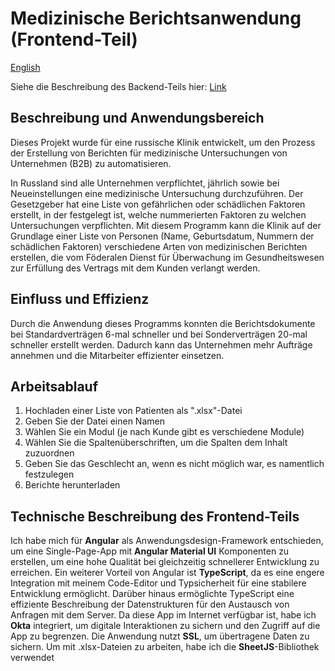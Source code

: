 # Medizinische Berichtsanwendung (Frontend-Teil)
[English](./README.md)

Siehe die Beschreibung des Backend-Teils hier: [Link](https://github.com/Donatell/report-backend)

## Beschreibung und Anwendungsbereich
Dieses Projekt wurde für eine russische Klinik entwickelt, um den Prozess der Erstellung von Berichten für medizinische Untersuchungen von Unternehmen (B2B) zu automatisieren.

In Russland sind alle Unternehmen verpflichtet, jährlich sowie bei Neueinstellungen eine medizinische Untersuchung durchzuführen. Der Gesetzgeber hat eine Liste von gefährlichen oder schädlichen Faktoren erstellt, in der festgelegt ist, welche nummerierten Faktoren zu welchen Untersuchungen verpflichten. Mit diesem Programm kann die Klinik auf der Grundlage einer Liste von Personen (Name, Geburtsdatum, Nummern der schädlichen Faktoren) verschiedene Arten von medizinischen Berichten erstellen, die vom Föderalen Dienst für Überwachung im Gesundheitswesen zur Erfüllung des Vertrags mit dem Kunden verlangt werden.

## Einfluss und Effizienz
Durch die Anwendung dieses Programms konnten die Berichtsdokumente bei Standardverträgen 6-mal schneller und bei Sonderverträgen 20-mal schneller erstellt werden. Dadurch kann das Unternehmen mehr Aufträge annehmen und die Mitarbeiter effizienter einsetzen.

## Arbeitsablauf
1. Hochladen einer Liste von Patienten als ".xlsx"-Datei 
2. Geben Sie der Datei einen Namen
3. Wählen Sie ein Modul (je nach Kunde gibt es verschiedene Module)
4. Wählen Sie die Spaltenüberschriften, um die Spalten dem Inhalt zuzuordnen
5. Geben Sie das Geschlecht an, wenn es nicht möglich war, es namentlich festzulegen
6. Berichte herunterladen

## Technische Beschreibung des Frontend-Teils
Ich habe mich für **Angular** als Anwendungsdesign-Framework entschieden, um eine Single-Page-App mit **Angular Material UI** Komponenten zu erstellen, um eine hohe Qualität bei gleichzeitig schnellerer Entwicklung zu erreichen. Ein weiterer Vorteil von Angular ist **TypeScript**, da es eine engere Integration mit meinem Code-Editor und Typsicherheit für eine stabilere Entwicklung ermöglicht. Darüber hinaus ermöglichte TypeScript eine effiziente Beschreibung der Datenstrukturen für den Austausch von Anfragen mit dem Server. Da diese App im Internet verfügbar ist, habe ich **Okta** integriert, um digitale Interaktionen zu sichern und den Zugriff auf die App zu begrenzen. Die Anwendung nutzt **SSL**, um übertragene Daten zu sichern. Um mit .xlsx-Dateien zu arbeiten, habe ich die **SheetJS**-Bibliothek verwendet
